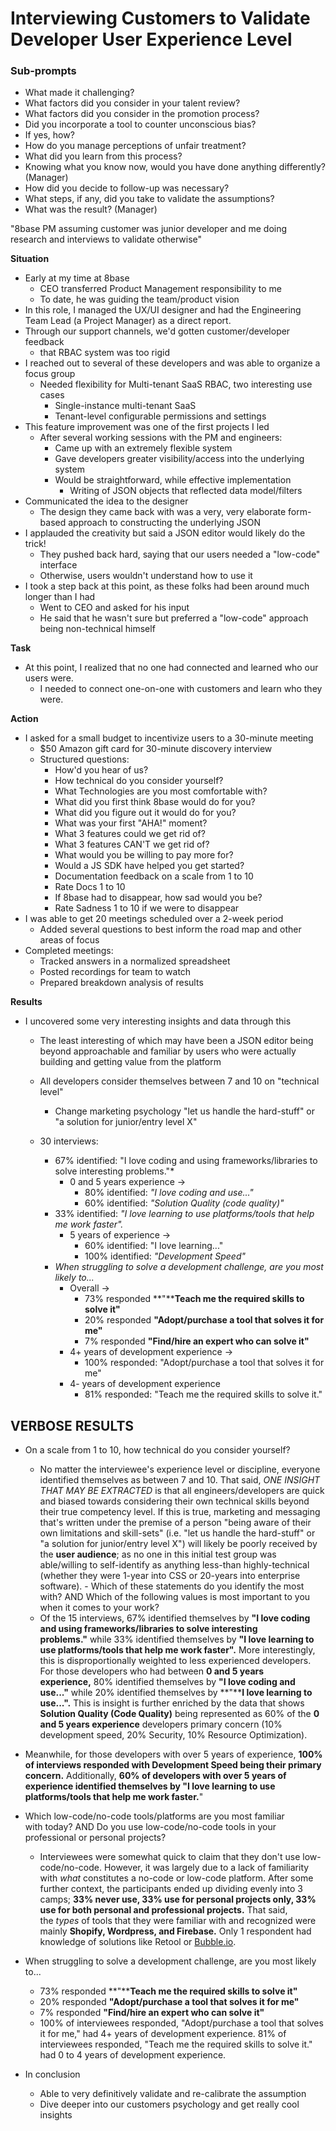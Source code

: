 
# Interviewing Customers to Validate Developer User Experience Level

### Sub-prompts
- What made it challenging? 
- What factors did you consider in your talent review? 
- What factors did you consider in the promotion process? 
- Did you incorporate a tool to counter unconscious bias?
- If yes, how? 
- How do you manage perceptions of unfair treatment? 
- What did you learn from this process? 
- Knowing what you know now, would you have done anything differently? (Manager)
- How did you decide to follow-up was necessary? 
- What steps, if any, did you take to validate the assumptions? 
- What was the result? (Manager)


"8base PM assuming customer was junior developer and me doing research and interviews to validate otherwise"

**Situation**
- Early at my time at 8base
	- CEO transferred Product Management responsibility to me
	- To date, he was guiding the team/product vision
- In this role, I managed the UX/UI designer and had the Engineering Team Lead (a Project Manager) as a direct report.
- Through our support channels, we'd gotten customer/developer feedback
	- that RBAC system was too rigid
- I reached out to several of these developers and was able to organize a focus group
	- Needed flexibility for Multi-tenant SaaS RBAC, two interesting use cases
		- Single-instance multi-tenant SaaS
		- Tenant-level configurable permissions and settings
- This feature improvement was one of the first projects I led
	- After several working sessions with the PM and engineers:
		- Came up with an extremely flexible system
		- Gave developers greater visibility/access into the underlying system
		- Would be straightforward, while effective implementation
			- Writing of JSON objects that reflected data model/filters
- Communicated the idea to the designer
	- The design they came back with was a very, very elaborate form-based approach to constructing the underlying JSON
- I applauded the creativity but said a JSON editor would likely do the trick!
	- They pushed back hard, saying that our users needed a "low-code" interface 
	- Otherwise, users wouldn't understand how to use it
- I took a step back at this point, as these folks had been around much longer than I had
	- Went to CEO and asked for his input
	- He said that he wasn't sure but preferred a "low-code" approach being non-technical himself

**Task**
- At this point, I realized that no one had connected and learned who our users were. 
	- I needed to connect one-on-one with customers and learn who they were.

**Action**
- I asked for a small budget to incentivize users to a 30-minute meeting
	- $50 Amazon gift card for 30-minute discovery interview
	- Structured questions:
		- How'd you hear of us?
		- How technical do you consider yourself?
		- What Technologies are you most comfortable with?
		- What did you first think 8base would do for you?
		- What did you figure out it would do for you?
		- What was your first "AHA!" moment?
		- What 3 features could we get rid of?
		- What 3 features CAN'T we get rid of?
		- What would you be willing to pay more for?
		- Would a JS SDK have helped you get started?
		- Documentation feedback on a scale from 1 to 10
		- Rate Docs 1 to 10
		- If 8base had to disappear, how sad would you be?
		- Rate Sadness 1 to 10 if we were to disappear
- I was able to get 20 meetings scheduled over a 2-week period
	- Added several questions to best inform the road map and other areas of focus
- Completed meetings:
	- Tracked answers in a normalized spreadsheet
	- Posted recordings for team to watch
	- Prepared breakdown analysis of results

**Results**
- I uncovered some very interesting insights and data through this
	- The least interesting of which may have been a JSON editor being beyond approachable and familiar by users who were actually building and getting value from the platform

	- All developers consider themselves between 7 and 10 on "technical level"
		- Change marketing psychology "let us handle the hard-stuff" or "a solution for junior/entry level X"
	- 30 interviews: 
		- 67% identified: "I love coding and using frameworks/libraries to solve interesting problems."*
			- 0 and 5 years experience -> 
				- 80% identified: *"I love coding and use..."*
				- 60% identified: *"Solution Quality (code quality)"*
		- 33% identified: *"I love learning to use platforms/tools that help me work faster".*
			- 5 years of experience -> 
				- 60% identified: "I love learning..."
				- 100% identified: *"Development Speed"*
		- *When struggling to solve a development challenge, are you most likely to...*
			- Overall ->
				-   73% responded **"****Teach me the required skills to solve it"**
				-   20% responded **"Adopt/purchase a tool that solves it for me"**
				-   7% responded **"Find/hire an expert who can solve it"**
			-  4+ years of development experience -> 
				- 100% responded: "Adopt/purchase a tool that solves it for me"
			- 4- years of development experience 
				- 81% responded: "Teach me the required skills to solve it."
















## VERBOSE RESULTS
- On a scale from 1 to 10, how technical do you consider yourself?
	- No matter the interviewee's experience level or discipline, everyone identified themselves as between 7 and 10. That said, _ONE INSIGHT THAT MAY BE EXTRACTED_ is that all engineers/developers are quick and biased towards considering their own technical skills beyond their true competency level. If this is true, marketing and messaging that's written under the premise of a person "being aware of their own limitations and skill-sets" (i.e. "let us handle the hard-stuff" or "a solution for junior/entry level X") will likely be poorly received by the **user audience**; as no one in this initial test group was able/willing to self-identify as anything less-than highly-technical (whether they were 1-year into CSS or 20-years into enterprise software).
- Which of these statements do you identify the most with? AND Which of the following values is most important to you when it comes to your work?
	- Of the 15 interviews, 67% identified themselves by **"I love coding and using frameworks/libraries to solve interesting problems."** while 33% identified themselves by **"I love learning to use platforms/tools that help me work faster".** More interestingly, this is disproportionally weighted to less experienced developers. For those developers who had between **0 and 5 years experience,** 80% identified themselves by **"I love coding and use..."** while 20% identified themselves by **"****I love learning to use...".** This is insight is further enriched by the data that shows **Solution Quality (Code Quality)** being represented as 60% of the **0 and 5 years experience** developers primary concern (10% development speed, 20% Security, 10% Resource Optimization). 
- Meanwhile, for those developers with over 5 years of experience, **100% of interviews responded with Development Speed being their primary concern.** Additionally, **60% of developers with over 5 years of experience identified themselves by "I love learning to use platforms/tools that help me work faster.**"
- Which low-code/no-code tools/platforms are you most familiar with today? AND Do you use low-code/no-code tools in your professional or personal projects?
	- Interviewees were somewhat quick to claim that they don't use low-code/no-code. However, it was largely due to a lack of familiarity with _what_ constitutes a no-code or low-code platform. After some further context, the participants ended up dividing evenly into 3 camps; **33% never use, 33% use for personal projects only, 33% use for both personal and professional projects.** That said, the _types_ of tools that they were familiar with and recognized were mainly **Shopify, Wordpress, and Firebase.** Only 1 respondent had knowledge of solutions like Retool or [Bubble.io](http://bubble.io/). 

- When struggling to solve a development challenge, are you most likely to...
	-   73% responded **"****Teach me the required skills to solve it"**
	-   20% responded **"Adopt/purchase a tool that solves it for me"**
	-   7% responded **"Find/hire an expert who can solve it"**
	- 100% of interviewees responded, "Adopt/purchase a tool that solves it for me," had 4+ years of development experience. 81% of interviewees responded, "Teach me the required skills to solve it." had 0 to 4 years of development experience.
- In conclusion
	- Able to very definitively validate and re-calibrate the assumption 
	- Dive deeper into our customers psychology and get really cool insights
